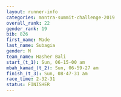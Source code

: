 ```yaml
---
layout: runner-info 
categories: mantra-summit-challenge-2019 
overall_rank: 22
gender_rank: 19
bib: 826
first_name: Made
last_name: Subagia
gender: M
team_name: Hasher Bali
start_(t_1): Sun, 06-15-00 am
mbah_kamad_(t_2): Sun, 06-59-27 am
finish_(t_3): Sun, 08-47-31 am
race_time: 2-32-31
status: FINISHER
---
```

